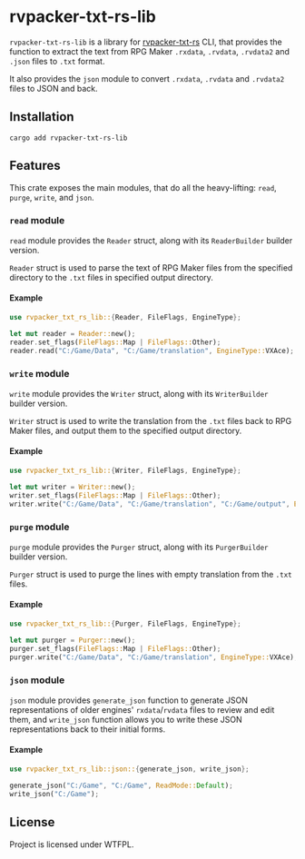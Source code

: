# rvpacker-txt-rs-lib

`rvpacker-txt-rs-lib` is a library for [rvpacker-txt-rs](https://github.com/savannstm/rvpacker-txt-rs) CLI, that provides the function to extract the text from RPG Maker `.rxdata`, `.rvdata`, `.rvdata2` and `.json` files to `.txt` format.

It also provides the `json` module to convert `.rxdata`, `.rvdata` and `.rvdata2` files to JSON and back.

## Installation

`cargo add rvpacker-txt-rs-lib`

## Features

This crate exposes the main modules, that do all the heavy-lifting: `read`, `purge`, `write`, and `json`.

### `read` module

`read` module provides the `Reader` struct, along with its `ReaderBuilder` builder version.

`Reader` struct is used to parse the text of RPG Maker files from the specified directory to the `.txt` files in specified output directory.

#### Example

```rust
use rvpacker_txt_rs_lib::{Reader, FileFlags, EngineType};

let mut reader = Reader::new();
reader.set_flags(FileFlags::Map | FileFlags::Other);
reader.read("C:/Game/Data", "C:/Game/translation", EngineType::VXAce);
```

### `write` module

`write` module provides the `Writer` struct, along with its `WriterBuilder` builder version.

`Writer` struct is used to write the translation from the `.txt` files back to RPG Maker files, and output them to the specified output directory.

#### Example

```rust
use rvpacker_txt_rs_lib::{Writer, FileFlags, EngineType};

let mut writer = Writer::new();
writer.set_flags(FileFlags::Map | FileFlags::Other);
writer.write("C:/Game/Data", "C:/Game/translation", "C:/Game/output", EngineType::VXAce);
```

### `purge` module

`purge` module provides the `Purger` struct, along with its `PurgerBuilder` builder version.

`Purger` struct is used to purge the lines with empty translation from the `.txt` files.

#### Example

```rust
use rvpacker_txt_rs_lib::{Purger, FileFlags, EngineType};

let mut purger = Purger::new();
purger.set_flags(FileFlags::Map | FileFlags::Other);
purger.write("C:/Game/Data", "C:/Game/translation", EngineType::VXAce);
```

### `json` module

`json` module provides `generate_json` function to generate JSON representations of older engines' `rxdata`/`rvdata` files to review and edit them, and `write_json` function allows you to write these JSON representations back to their initial forms.

#### Example

```rust
use rvpacker_txt_rs_lib::json::{generate_json, write_json};

generate_json("C:/Game", "C:/Game", ReadMode::Default);
write_json("C:/Game");
```

## License

Project is licensed under WTFPL.
